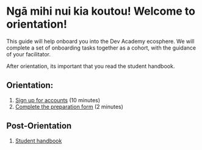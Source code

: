# Ngā mihi nui kia koutou! Welcome to orientation!

This guide will help onboard you into the Dev Academy ecosphere.
We will complete a set of onboarding tasks together as a cohort, with the guidance of your facilitator.

After orientation, its important that you read the student handbook.

## Orientation:
1. [Sign up for accounts](/accounts) (10 minutes)
2. [Complete the preparation form](https://docs.google.com/forms/d/1-MW9w5sHtyWZCoFFyDoIqFU8xgDClGIQug2ufACy0-4/viewform) (2 minutes)

## Post-Orientation
1. [Student handbook](course-prep.md)

